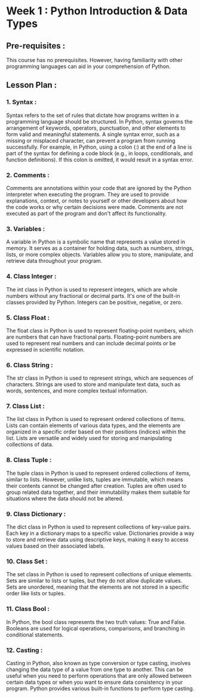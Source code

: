 # Week 1 : Python Introduction & Data Types

## Pre-requisites :

This course has no prerequisites. However, having familiarity with other programming languages can aid in your comprehension of Python.
## Lesson Plan :
### 1.	Syntax :
Syntax refers to the set of rules that dictate how programs written in a programming language should be structured. In Python, syntax governs the arrangement of keywords, operators, punctuation, and other elements to form valid and meaningful statements. A single syntax error, such as a missing or misplaced character, can prevent a program from running successfully.
For example, in Python, using a colon (:) at the end of a line is part of the syntax for defining a code block (e.g., in loops, conditionals, and function definitions). If this colon is omitted, it would result in a syntax error.

### 2.	Comments :
Comments are annotations within your code that are ignored by the Python interpreter when executing the program. They are used to provide explanations, context, or notes to yourself or other developers about how the code works or why certain decisions were made. Comments are not executed as part of the program and don't affect its functionality.

### 3.	Variables :
A variable in Python is a symbolic name that represents a value stored in memory. It serves as a container for holding data, such as numbers, strings, lists, or more complex objects. Variables allow you to store, manipulate, and retrieve data throughout your program.

### 4.	Class Integer :
The int class in Python is used to represent integers, which are whole numbers without any fractional or decimal parts. It's one of the built-in classes provided by Python. Integers can be positive, negative, or zero.

### 5.	Class Float :
The float class in Python is used to represent floating-point numbers, which are numbers that can have fractional parts. Floating-point numbers are used to represent real numbers and can include decimal points or be expressed in scientific notation.

### 6.	Class String :
The str class in Python is used to represent strings, which are sequences of characters. Strings are used to store and manipulate text data, such as words, sentences, and more complex textual information.

### 7.	Class List :
The list class in Python is used to represent ordered collections of items. Lists can contain elements of various data types, and the elements are organized in a specific order based on their positions (indices) within the list. Lists are versatile and widely used for storing and manipulating collections of data.

### 8.	Class Tuple :
The tuple class in Python is used to represent ordered collections of items, similar to lists. However, unlike lists, tuples are immutable, which means their contents cannot be changed after creation. Tuples are often used to group related data together, and their immutability makes them suitable for situations where the data should not be altered.

### 9.	Class Dictionary :
The dict class in Python is used to represent collections of key-value pairs. Each key in a dictionary maps to a specific value. Dictionaries provide a way to store and retrieve data using descriptive keys, making it easy to access values based on their associated labels.

### 10.	Class Set :
The set class in Python is used to represent collections of unique elements. Sets are similar to lists or tuples, but they do not allow duplicate values. Sets are unordered, meaning that the elements are not stored in a specific order like lists or tuples.

### 11.	Class Bool :
In Python, the bool class represents the two truth values: True and False. Booleans are used for logical operations, comparisons, and branching in conditional statements.

### 12.	Casting :
Casting in Python, also known as type conversion or type casting, involves changing the data type of a value from one type to another. This can be useful when you need to perform operations that are only allowed between certain data types or when you want to ensure data consistency in your program. Python provides various built-in functions to perform type casting.
